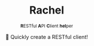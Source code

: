 <div align=center>
  <h1>Rachel</h1>
  <small>
    <strong>R</strong>ESTful <strong>A</strong>PI 
    <strong>C</strong>lient
    <strong>hel</strong>per
  </small>
  <p>🚀 Quickly create a RESTful client!<p>
</div>
